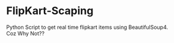 # FlipKart-Scaping
Python Script to get real time flipkart items using BeautifulSoup4.  
Coz Why Not??
